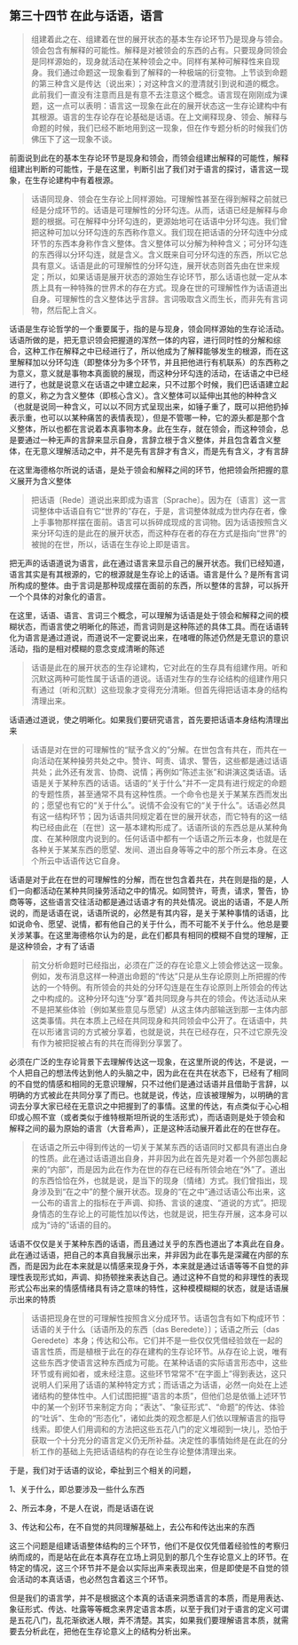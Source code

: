 <h2>第三十四节 在此与话语，语言</h2><blockquote data-pid="B-IAifED">组建着此之在、组建着在世的展开状态的基本生存论环节乃是现身与领会。领会包含有解释的可能性。解释是对被领会的东西的占有。只要现身同领会是同样源始的，现身就活动在某种领会之中。同样有某种可解释性来自现身。我们通过命题这一现象看到了解释的一种极端的衍变物。上节谈到命题的第三种含义是传达〔说出来〕；对这种含义的澄清就引到说和道的概念。此前我们一直没有注意而且是有意不去注意这个概念。语言现在刚刚成为课题，这一点可以表明：语言这一现象在此在的展开状态这一生存论建构中有其根源。语言的生存论存在论基础是话语。在上文阐释现身、领会、解释与命题的时候，我们已经不断地用到这一现象，但在作专题分析的时候我们仿佛压下了这一现象不谈。</blockquote><p data-pid="7A-sqcLn">前面说到此在的基本生存论环节是现身和领会，而领会组建出解释的可能性，解释组建出判断的可能性，于是在这里，判断引出了我们对于语言的探讨，语言这一现象，在生存论建构中有着根源。</p><blockquote data-pid="7jZzxtfc">话语同现身、领会在生存论上同样源始。可理解性甚至在得到解释之前就已经是分成环节的。话语是可理解性的分环勾连。从而，话语已经是解释与命题的根据。可在解释中分环勾连的，更源始地可在话语中分环勾连。我们曾把这种可加以分环勾连的东西称作意义。我们现在把话语的分环勾连中分成环节的东西本身称作含义整体。含义整体可以分解为种种含义；可分环勾连的东西得以分环勾连，就是含义。含义既来自可分环勾连的东西，所以它总具有意义。话语是此的可理解性的分环勾连，展开状态则首先由在世来规定；所以，如果话语是展开状态的源始生存论环节，那么话语也就一定从本质上具有一种特殊的世界术的存在方式。现身在世的可理解性作为话语道出自身。可理解性的含义整体达乎言辞。言词吸取含义而生长，而非先有言词物，然后配上含义。</blockquote><p data-pid="AcjMYivH">话语是生存论哲学的一个重要属于，指的是与现身，领会同样源始的生存论活动。话语所做的是，把无意识领会把握道的浑然一体的内容，进行同时性的分解和综合，这种工作在解释之中已经进行了，所以他成为了解释能够发生的根源，而在这里解释加以分环勾连（即整体分为多个环节，并且把他进行有机联系）的东西称之为意义，意义就是事物本真面貌的展现，而这种分环勾连的活动，在话语之中已经进行了，也就是说意义在话语之中建立起来，只不过那个时候，我们巴话语建立起的意义，称之为含义整体（即核心含义）。含义整体可以延伸出其他的种种含义（也就是说同一种含义，可以以不同方式呈现出来，如锤子重了，既可以把他扔掉表示重，也可以以某种痛苦的表情表现），但是不管哪一种，它的源头都是那个含义整体，所以也都在言说着本真事物本身。此在生存，就在领会，而这种领会，总是要通过一种无声的言辞来显示自身，言辞立根于含义整体，并且包含着含义整体，在无意义理解活动之中，并不是先有言辞才有含义，而是先有含义，才有言辞</p><p data-pid="yRN9ujbr">在这里海德格尔所说的话语，是处于领会和解释之间的环节，他把领会所把握的意义展开为含义整体</p><blockquote data-pid="kGv5aC8M">把话语〔Rede〕道说出来即成为语言〔Sprache〕。因为在〔语言〕这一言词整体中话语自有它“世界的”存在，于是，言词整体就成为世内存在者，像上手事物那样摆在面前。语言可以拆碎成现成的言词物。因为话语按照含义来分环勾连的是此在的展开状态，而这种存在者的存在方式是指向“世界”的被抛的在世，所以，话语在生存论上即是语言。</blockquote><p data-pid="3hTX3-RZ">把无声的话语道说为语言，此在通过语言来显示自己的展开状态。我们已经知道，语言其实是有其根源的，它的根源就是生存论上的话语。语言是什么？是所有言词所构成的整体。由于言词是那种现成摆在面前的东西，所以整体的言辞，可以拆开一个个具体的对象化的语言。</p><p data-pid="QzYEOA8Y">在这里，话语、语言、言词三个概念，可以理解为话语是处于领会和解释之间的模糊状态，而语言使之明晰化的陈述，而言词则是这种陈述的具体工具。而在话语转化为语言是通过道说，而道说不一定要说出来，在啫喱的陈述仍然是无意识的意识活动，指的是相对模糊的意念变成清晰的陈述</p><blockquote data-pid="qJ1Fxb73">话语是此在的展开状态的生存论建构，它对此在的生存具有组建作用。听和沉默这两种可能性属于话语的道说。话语对生存的生存论结构的组建作用只有通过〔听和沉默〕这些现象才变得充分清晰。但首先得把话语本身的结构清理出来。</blockquote><p data-pid="e4pijo9m">话语通过道说，使之明晰化。如果我们要研究语言，首先要把话语本身结构清理出来</p><blockquote data-pid="Ttm4VU74">话语是对在世的可理解性的“赋予含义的”分解。在世包含有共在，而共在一向活动在某种操劳共处之中。赞许、呵责、请求、警告，这些都是通过话语共处；此外还有发言、协商、说情；再例如“陈述主张”和讲演这类话语。话语是关于某种东西的话语。话语的“关于什么”并不一定具有进行规定的命题的专题性质，甚至通常不具有这种性质。一个命令也是关于某某东西而发出的；愿望也有它的“关于什么”。说情不会没有它的“关于什么”。话语必然具有这一结构环节；因为话语共同规定着在世的展开状态，而它特有的这一结构已经由此在〔在世〕这一基本建构形成了。话语所谈的东西总是从某种角度、在某种限度内说到的。任何话语中都有一个话语之所云本身，也就是在各种关于某某东西的愿望、发间、道出自身等等之中的那个所云本身。在这个所云中话语传达它自身。</blockquote><p data-pid="drfCLV32">话语是对于此在在世的可理解性的分解，而在世包含着共在，共在则是指的是，人们一向都活动在某种共同操劳活动之中的情况。如同赞许，苛责，请求，警告，协商等等，这些语言交往活动都是通过话语才有的共处情况。说出的话语，不是人所说的，而是话语在说，话语所说的，必然是有其内容，是关于某种事情的话语，比如说命令、愿望、说情，都有他自己的关于什么，而不可能不关于什么。他总是要关涉某事。在这里海德格尔认为的是，此在们都具有相同的模糊不自觉的理解，正是这种领会，才有了话语</p><blockquote data-pid="yFhUTFIP">前文分析命题时已经指出，必须在广泛的存在论意义上领会修达这一现象。例如，发布消息这样一种道出命题的“传达”只是从生存论原则上所把握的传达的一个特例。有所领会的共处的分环勾连是在生存论原则上所领会的传达之中构成的。这种分环勾连“分享”着共同现身与共在的领会。传达活动从来不是把某些体验〔例如某些意见与愿望〕从这主体内部输送到那一主体内部这类事情。共在本质上己经在共同现身和共同领会中公开了。在话语中，共在以形诸言词的方式被分享着，也就是说，共在已经存在，只不过它原先没有作为被把捉被占有的共在而得到分享罢了。</blockquote><p data-pid="3ozr9kXy">必须在广泛的生存论背景下去理解传达这一现象，在这里所说的传达，不是说，一个人把自己的想法传达到他人的头脑之中，因为此在在共在状态下，已经有了相同的不自觉的情感和相同的无意识理解，只不过他们是通过话语并且借助于言辞，以明确的方式被此在共同分享了而已。也就是说，传达，应该被理解为，以明确的言词去分享大家已经在无意识之中把握到了的事情。这里的传达，有点类似于心心相印或心照不宣（或者类似于维特根斯坦所说的生活形式），而话语则是处于领会和解释之间的最为原始的语言（大音希声），正是这种活动展开着此在的在世存在。</p><blockquote data-pid="apR8JKI6">在话语之所云中得到传达的一切关于某某东西的话语同时又都具有道出白身的性质。此在通过话语道出自身，并非因为此在首先是对着一个外部包裹起来的“内部”，而是因为此在作为在世的存在已经有所领会地在“外”了。道出的东西恰恰在外，也就是说，是当下的现身〔情绪〕方式。我们曾指出，现身涉及到“在之中”的整个展开状态。现身的“在之中”通过话语公布出来，这一公布的语言上的指标在于声调、抑扬、言谈的速度、“道说的方式”。把现身情态的生存论上的可能性加以传达，也就是说，把生存开展，这本身可以成为“诗的”话语的目的。</blockquote><p data-pid="QmaF35c7">话语不仅仅是关于某种东西的话语，而且通过关乎的东西也道出了本真此在自身。此在通过话语，把自己的本真自我展示出来，并非因为此在事先是深藏在内部的东西，而是因为此在本来就是以情感来现身于外，本来就是通过话语等等不自觉的非理性表现形式如，声调、抑扬顿挫来表达自己。通过这种不自觉的和非理性的表现形式公布出来的情感情绪具有诗之意味的特性，这种模模糊糊的状态，就是话语展示出来的特质</p><blockquote data-pid="uMkudut6">话语把现身在世的可理解性按照含义分成环节。话语包含有如下构成环节：话语的关于什么〔话语所及的东西〔das Beredete〕〕；话语之所云〔das Geredete〕本身；传达和公布。它们并不是一些仅仅凭借经验敛在一起的语言性质，而是植根于此在的存在建构的生存论环节。从存在论上说，唯有这些东西才使语言这种东西成为可能。在某种话语的实际语言形态中，这些环节或有阙如者，或未经注意。这些环节常常不“在字面上”得到表达，这只说明人们采用了话语的某种特定方式；而话语之为话语，必然一向处在上述诸结构的整体性中。人们试图把握“语言的本质”，但他们总是依循上述环节中的某一个别环节来制定方向；“表达”、“象征形式”、“命题”的传达、体验的“吐诉”、生命的“形态化”，诸如此类的观念都是人们依以理解语言的指导线索。即使人们用调和的方法把这些五花八门的定义堆砌到一块儿，恐怕于获取一个十分充分的语言定义仍无所补益。决定性的事情始终是在此在的分析工作的基础上先把话语结构的存在论生存论整体清理出来。</blockquote><p data-pid="8m7jq0cB">于是，我们对于话语的议论，牵扯到三个相关的问题，</p><p data-pid="iysnpZ-X">1、关于什么，即总要涉及一些什么东西</p><p data-pid="9tGimn92">2、所云本身，不是人在说，而是话语在说</p><p data-pid="NCsUWhuk">3、传达和公布，在不自觉的共同理解基础上，去公布和传达出来的东西</p><p data-pid="P2j8q-1N">这三个问题是组建话语整体结构的三个环节，他们不是仅仅凭借着经验性的考察归纳而成的，而是站在此在本真存在立场上洞见到的那几个生存论意义上的环节。在特定的情况，这三个环节并不是会以实际出声来表现出来，但是即使是不自觉的领会活动的本真话语，也必然包含着这三个环节。</p><p data-pid="CDKxZfEz">但是我们的语言学，并不是根据这个本真的话语来洞悉语言的本质，而是用表达、象征形式、传达、吐露等等概念来界定语言本质，以至于我们对于语言的定义可谓是五花八门，乱花渐欲迷人眼，弄不清楚。其实，如果我们要理解语言本质，就需要去分析此在，把他在生存论意义上的结构分析出来。</p><p></p>